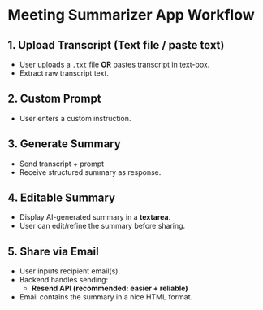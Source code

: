 # Meeting Summarizer App Workflow

## 1. Upload Transcript (Text file / paste text)
- User uploads a `.txt` file **OR** pastes transcript in text-box.
- Extract raw transcript text.

## 2. Custom Prompt
- User enters a custom instruction.  

## 3. Generate Summary
- Send transcript + prompt  
- Receive structured summary as response.

## 4. Editable Summary
- Display AI-generated summary in a **textarea**.  
- User can edit/refine the summary before sharing.

## 5. Share via Email
- User inputs recipient email(s).  
- Backend handles sending:
  - **Resend API (recommended: easier + reliable)**  
- Email contains the summary in a nice HTML format.
